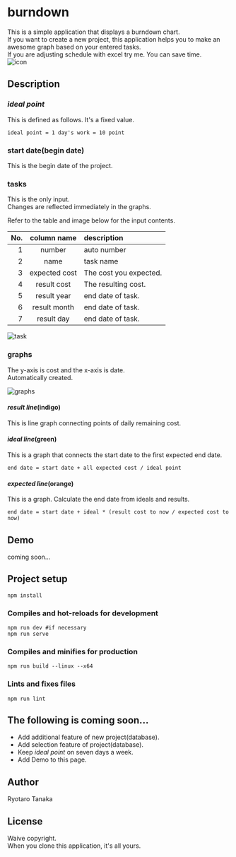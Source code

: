 # burndown
This is a simple application that displays a burndown chart.  
If you want to create a new project, this application helps you to make an awesome graph based on your entered tasks.  
If you are adjusting schedule with excel try me. You can save time.  
![icon](https://raw.github.com/wiki/ryotaro-tanaka/burndown/assets/overview.png "icon")  

## Description
### *ideal point*
This is defined as follows. It's a fixed value.  
```
ideal point = 1 day's work = 10 point  
```
### start date(begin date)
This is the begin date of the project.
### tasks
This is the only input.  
Changes are reflected immediately in the graphs.  

Refer to the table and image below for the input contents.  

|No.|column name|description|
|-----:|:-----:|:-----|
|1|number|auto number|
|2|name|task name|
|3|expected cost|The cost you expected.|
|4|result cost|The resulting cost.|
|5|result year|end date of task.|
|6|result month|end date of task.|
|7|result day|end date of task.|

![task](https://raw.github.com/wiki/ryotaro-tanaka/burndown/assets/tasks.png "task")
### graphs
The y-axis is cost and the x-axis is date.  
Automatically created.  

![graphs](https://raw.github.com/wiki/ryotaro-tanaka/burndown/assets/graphs.png "graphs")
#### *result line*(indigo)
This is line graph connecting points of daily remaining cost.
#### *ideal line*(green)
This is a graph that connects the start date to the first expected end date.  
```
end date = start date + all expected cost / ideal point
```
#### *expected line*(orange)
This is a graph.
Calculate the end date from ideals and results. 
```
end date = start date + ideal * (result cost to now / expected cost to now)
```

## Demo
coming soon...  

## Project setup
```
npm install
```
### Compiles and hot-reloads for development
```
npm run dev #if necessary
npm run serve
```
### Compiles and minifies for production
```
npm run build --linux --x64
```
### Lints and fixes files
```
npm run lint
```

## The following is coming soon...
* Add additional feature of new project(database).
* Add selection feature of project(database).
* Keep *ideal point* on seven days a week.
* Add Demo to this page.

## Author
Ryotaro Tanaka

## License
Waive copyright.  
When you clone this application, it's all yours.  
